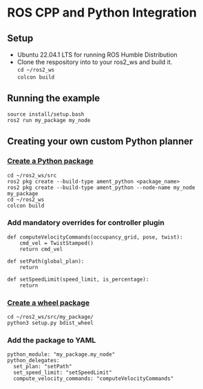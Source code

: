 # ROS CPP and Python Integration

## Setup
* Ubuntu 22.04.1 LTS for running ROS Humble Distribution
* Clone the respository into to your ros2_ws and build it. <br/>
```cd ~/ros2_ws```<br/>
```colcon build```<br/>

## Running the example
```source install/setup.bash```<br/>
```ros2 run my_package my_node```<br/>

## Creating your own custom Python planner
### [Create a Python package](https://docs.ros.org/en/foxy/Tutorials/Beginner-Client-Libraries/Creating-Your-First-ROS2-Package.html)
```cd ~/ros2_ws/src```<br/>
```ros2 pkg create --build-type ament_python <package_name>```<br/>
```ros2 pkg create --build-type ament_python --node-name my_node my_package```<br/>
```cd ~/ros2_ws```<br/>
```colcon build```<br/>

### Add mandatory overrides for controller plugin
```
def computeVelocityCommands(occupancy_grid, pose, twist):
    cmd_vel = TwistStamped()
    return cmd_vel

def setPath(global_plan):
    return

def setSpeedLimit(speed_limit, is_percentage):
    return
```
### [Create a wheel package](https://datacadamia.com/lang/python/shipping/wheel)
```cd ~/ros2_ws/src/my_package/```<br/>
```python3 setup.py bdist_wheel```<br/>

### Add the package to YAML
```
python_module: "my_package.my_node"
python_delegates:
  set_plan: "setPath"
  set_speed_limit: "setSpeedLimit"
  compute_velocity_commands: "computeVelocityCommands"
```
